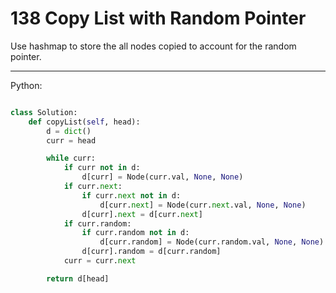 # 138 Copy List with Random Pointer

Use hashmap to store the all nodes copied to account for the random pointer.

---

Python:

```python

class Solution:
    def copyList(self, head):
        d = dict()
        curr = head

        while curr:
            if curr not in d:
                d[curr] = Node(curr.val, None, None)
            if curr.next:
                if curr.next not in d:
                    d[curr.next] = Node(curr.next.val, None, None)
                d[curr].next = d[curr.next]
            if curr.random:
                if curr.random not in d:
                    d[curr.random] = Node(curr.random.val, None, None)
                d[curr].random = d[curr.random]
            curr = curr.next

        return d[head]
```
